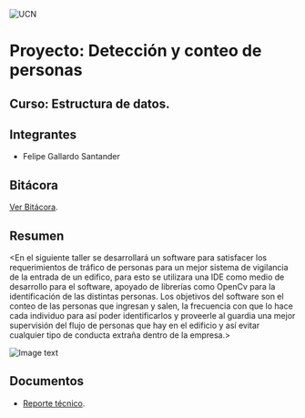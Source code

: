![UCN](images/60x60-ucn-negro.png)

# Proyecto: Detección y conteo de personas

## Curso: Estructura de datos.

## Integrantes

  * Felipe Gallardo Santander
  
## Bitácora 

  [Ver Bitácora](https://github.com/FelipeIgnacioS/ED22-01-Gallardo/blob/main/Docs/BIT%C3%81CORA.md).

## Resumen

<En el siguiente taller se desarrollará un software para satisfacer los requerimientos de tráfico de personas para un mejor sistema de vigilancia de la entrada de un edifico, para esto se utilizara una IDE como medio de desarrollo para el software, apoyado de librerías como OpenCv para la identificación de las distintas personas. Los objetivos del software son el conteo de las personas que ingresan y salen, la frecuencia con que lo hace cada individuo para así poder identificarlos y proveerle al guardia una mejor supervisión del flujo de personas que hay en el edificio y así evitar cualquier tipo de conducta extraña dentro de la empresa.>

![Image text](https://github.com/FelipeIgnacioS/ED22-01-Gallardo/tree/main/Docs/images/hqdefault.jpg)
  
## Documentos
  
  * [Reporte técnico](https://github.com/FelipeIgnacioS/ED22-01-Gallardo/blob/main/Docs/Reporte%20Tecnico.md).
